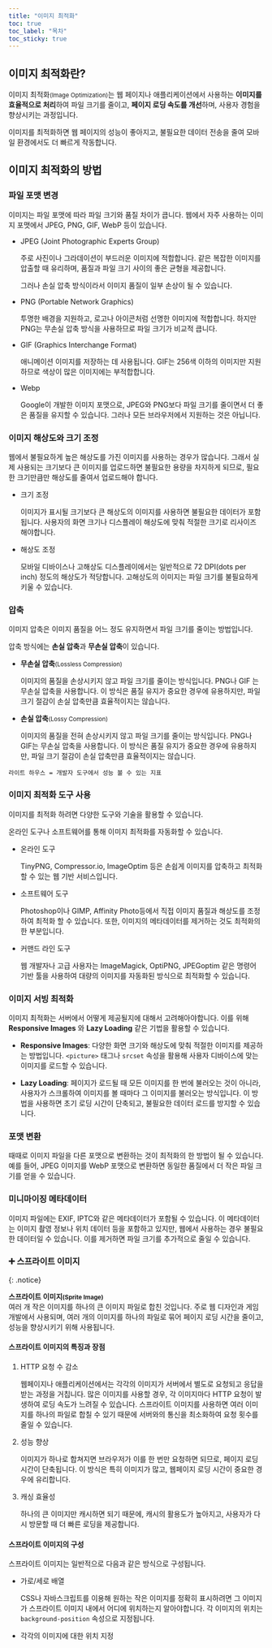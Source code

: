 ```yaml
---
title: "이미지 최적화"
toc: true
toc_label: "목차"
toc_sticky: true
---
```


## 이미지 최적화란?

이미지 최적화<small>(Image Optimization)</small>는 웹 페이지나 애플리케이션에서 사용하는 **이미지를 효율적으로 처리**하여 파일 크기를 줄이고, **페이지 로딩 속도를 개선**하며, <span style="hlm">사용자 경험을 향상시키는 과정</span>입니다. 

이미지를 최적화하면 웹 페이지의 성능이 좋아지고, 불필요한 데이터 전송을 줄여 모바일 환경에서도 더 빠르게 작동합니다.

## 이미지 최적화의 방법

### 파일 포맷 변경

이미지는 파일 포맷에 따라 파일 크기와 품질 차이가 큽니다. 웹에서 자주 사용하는 이미지 포맷에서 JPEG, PNG, GIF, WebP 등이 있습니다.

- JPEG (Joint Photographic Experts Group)

  주로 사진이나 그라데이션이 부드러운 이미지에 적합합니다. 같은 복잡한 이미지를 압출할 때 유리하며, 품질과 파일 크기 사이의 좋은 균형을 제공합니다.

  그러나 손실 압축 방식이라서 이미지 품질이 일부 손상이 될 수 있습니다.

- PNG (Portable Network Graphics)

  투명한 배경을 지원하고, 로고나 아이콘처럼 선명한 이미지에 적합합니다. 하지만 PNG는 무손실 압축 방식을 사용하므로 파일 크기가 비교적 큽니다.

- GIF (Graphics Interchange Format)

  애니메이션 이미지를 저장하는 데 사용됩니다. GIF는 256색 이하의 이미지만 지원하므로 색상이 많은 이미지에는 부적합합니다.

- Webp

  Google이 개발한 이미지 포맷으로, JPEG와 PNG보다 파일 크기를 줄이면서 더 좋은 품질을 유지할 수 있습니다. 그러나 모든 브라우저에서 지원하는 것은 아닙니다.

  

### 이미지 해상도와 크기 조정

웹에서 불필요하게 높은 해상도를 가진 이미지를 사용하는 경우가 많습니다. 그래서 실제 사용되는 크기보다 큰 이미지를 업로드하면 불필요한 용량을 차지하게 되므로, 필요한 크기만큼만 해상도를 줄여서 업로드해야 합니다.

- 크기 조정

  이미지가 표시될 크기보다 큰 해상도의 이미지를 사용하면 불필요한 데이터가 포함됩니다. 사용자의 화면 크기나 디스플레이 해상도에 맞춰 적절한 크기로 리사이즈 해야합니다.

- 해상도 조정

  모바일 디바이스나 고해상도 디스플레이에서는 일반적으로 72 DPI(dots per inch) 정도의 해상도가 적당합니다. 고해상도의 이미지는 파일 크기를 불필요하게 키울 수 있습니다.



### 압축

이미지 압축은 이미지 품질을 어느 정도 유지하면서 파일 크기를 줄이는 방법입니다.

압축 방식에는 **손실 압축**과 **무손실 압축**이 있습니다.

- **무손실 압축**<small>(Lossless Compression)</small>

  이미지의 품질을 손상시키지 않고 파일 크기를 줄이는 방식입니다. PNG나 GIF 는 무손실 압축을 사용합니다.  이 방식은 품질 유지가 중요한 경우에 유용하지만, 파일 크기 절감이 손실 압축만큼 효율적이지는 않습니다.

- **손실 압축**<small>(Lossy Compression)</small>

  이미지의 품질을 전혀 손상시키지 않고 파일 크기를 줄이는 방식입니다. PNG나 GIF는 무손실 압축을 사용합니다. 이 방식은 품질 유지가 중요한 경우에 유용하지만, 파일 크기 절감이 손실 압축만큼 효율적이지는 않습니다.

`라이트 하우스 = 개발자 도구에서 성능 볼 수 있는 지표`



### 이미지 최적화 도구 사용

이미지를 최적화 하려면 다양한 도구와 기술을 활용할 수 있습니다.

온라인 도구나 소프트웨어를 통해 이미지 최적화를 자동화할 수 있습니다.

- 온라인 도구

  TinyPNG, Compressor.io, ImageOptim 등은 손쉽게 이미지를 압축하고 최적화할 수 있는 웹 기반 서비스입니다.

- 소프트웨어 도구

  Photoshop이나 GIMP, Affinity Photo등에서 직접 이미지 품질과 해상도를 조정하여 최적화 할 수 있습니다. 또한, 이미지의 메타데이터를 제거하는 것도 최적화의 한 부분입니다.

- 커맨드 라인 도구

  웹 개발자나 고급 사용자는 ImageMagick, OptiPNG, JPEGoptim 같은 명령어 기반 툴을 사용하여 대량의 이미지를 자동화된 방식으로 최적화할 수 있습니다.

  

### 이미지 서빙 최적화

이미지 최적화는 서버에서 어떻게 제공될지에 대해서 고려해아야합니다. 이를 위해 **Responsive Images** 와 **Lazy Loading** 같은 기법을 활용할 수 있습니다.

- **Responsive Images**: 다양한 화면 크기와 해상도에 맞춰 적절한 이미지를 제공하는 방법입니다. `<picture>` 태그나 `srcset` 속성을 활용해 사용자 디바이스에 맞는 이미지를 로드할 수 있습니다.

- **Lazy Loading**: 페이지가 로드될 때 모든 이미지를 한 번에 불러오는 것이 아니라, 사용자가 스크롤하여 이미지를 볼 때마다 그 이미지를 불러오는 방식입니다. 이 방법을 사용하면 초기 로딩 시간이 단축되고, 불필요한 데이터 로드를 방지할 수 있습니다.



### 포맷 변환

때때로 이미지 파일을 다른 포맷으로 변환하는 것이 최적화의 한 방법이 될 수 있습니다. 예를 들어, JPEG 이미지를 WebP 포맷으로 변환하면 동일한 품질에서 더 작은 파일 크기를 얻을 수 있습니다.



### 미니마이징 메타데이터

이미지 파일에는 EXIF, IPTC와 같은 메타데이터가 포함될 수 있습니다. 이 메타데이터는 이미지 촬영 정보나 위치 데이터 등을 포함하고 있지만, 웹에서 사용하는 경우 불필요한 데이터일 수 있습니다. 이를 제거하면 파일 크기를 추가적으로 줄일 수 있습니다.



### ➕ 스프라이트 이미지

{: .notice}

**스프라이트 이미지<small>(Sprite Image)</small>**<br/>여러 개 작은 이미지를 하나의 큰 이미지 파일로 합친 것입니다. 주로 웹 디자인과 게임 개발에서 사용되며, 여러 개의 이미지를 하나의 파일로 묶어 페이지 로딩 시간을 줄이고, 성능을 향상시키기 위해 사용됩니다.



#### 스프라이트 이미지의 특징과 장점

1. HTTP 요청 수 감소

   웹페이지나 애플리케이션에서는 각각의 이미지가 서버에서 별도로 요청되고 응답을 받는 과정을 거칩니다. 많은 이미지를 사용할 경우, 각 이미지마다 HTTP 요청이 발생하여 로딩 속도가 느려질 수 있습니다. 스프라이트 이미지를 사용하면 여러 이미지를 하나의 파일로 합칠 수 있기 때문에 서버와의 통신을 최소화하여 요청 횟수를 줄일 수 있습니다.

   

2. 성능 향상

   이미지가 하나로 합쳐지면 브라우저가 이를 한 번만 요청하면 되므로, 페이지 로딩 시간이 단축됩니다.  이 방식은 특히 이미지가 많고, 웹페이지 로딩 시간이 중요한 경우에 유리합니다.

   

3. 캐싱 효율성

   하나의 큰 이미지만 캐시하면 되기 때문에, 캐시의 활용도가 높아지고, 사용자가 다시 방문할 때 더 빠른 로딩을 제공합니다.

#### 스프라이트 이미지의 구성

스프라이트 이미지는 일반적으로 다음과 같은 방식으로 구성됩니다.

- 가로/세로 배열

  CSS나 자바스크립트를 이용해 원하는 작은 이미지를 정확히 표시하려면 그 이미지가 스프라이트 이미지 내에서 어디에 위치하는지 알아야합니다. 각 이미지의 위치는 `background-position` 속성으로 지정됩니다.

- 각각의 이미지에 대한 위치 지정

